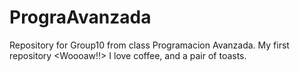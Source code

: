 # PrograAvanzada
Repository for Group10 from class Programacion Avanzada. 
My first repository <Woooaw!!>
I love coffee, and a pair of toasts. 
